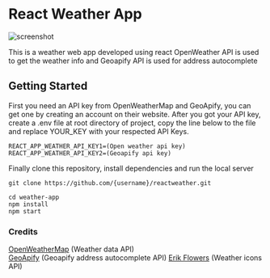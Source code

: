 
# React Weather App
![screenshot](https://drive.google.com/uc?export=view&id=1XCe85UZMgW4V60Nw6opljCYj3TO4XK8a)

This is a weather web app developed using react 
OpenWeather API is used to get the weather info and Geoapify API is used for address autocomplete

## Getting Started
First you need an API key from OpenWeatherMap and GeoApify, you can get one by creating an account on their website. After you got your API key, create a .env file at root directory of project, copy the line below to the file and replace YOUR_KEY with your respected API Keys.

```
REACT_APP_WEATHER_API_KEY1=(Open weather api key)
REACT_APP_WEATHER_API_KEY2=(Geoapify api key)
```
Finally clone this repository, install dependencies and run the local server
```
git clone https://github.com/{username}/reactweather.git
```
```
cd weather-app
npm install
npm start
```

### Credits
[OpenWeatherMap](https://openweathermap.org/api) (Weather data API)\
[GeoApify](https://www.geoapify.com/address-autocomplete) (Geoapify address autocomplete API)
[Erik Flowers](https://erikflowers.github.io/weather-icons/) (Weather icons API)
